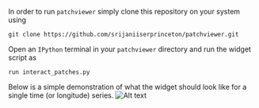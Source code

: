 In order to run `patchviewer` simply clone this repository on your system using 
```
git clone https://github.com/srijaniiserprinceton/patchviewer.git
```
Open an `IPython` terminal in your `patchviewer` directory and run the widget script as
```
run interact_patches.py
```
Below is a simple demonstration of what the widget should look like for a single time (or longitude) series.
![Alt text](plots/expected_interactive_plot.png)

